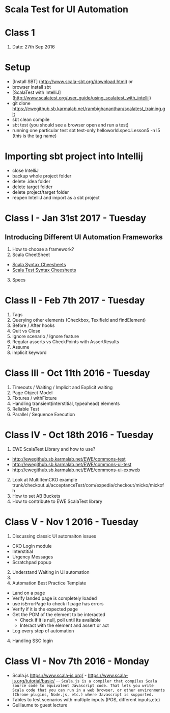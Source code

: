# Scala Test for UI Automation

# Class 1
1. Date: 27th Sep 2016

# Setup

 - [Install SBT] (http://www.scala-sbt.org/download.html) or
 - browser install sbt
 - [ScalaTest with IntelliJ] (http://www.scalatest.org/user_guide/using_scalatest_with_intellij)
 - git clone https://ewegithub.sb.karmalab.net/rambighananthan/scalatest_training.git
 - sbt clean compile
 - sbt test (you should see a browser open and run a test)
 - running one particular test sbt test-only helloworld.spec.Lesson5 -n l5 (this is the tag name)

# Importing sbt project into Intellij
- close IntelliJ
- backup whole project folder
- delete .idea folder
- delete target folder
- delete project/target folder
- reopen IntelliJ and import as a sbt project

# Class I - Jan 31st 2017 - Tuesday
## Introducing Different UI Automation Frameworks
1. How to choose a framework?
2. Scala CheetSheet
* [Scala Syntax Cheesheets](http://docs.scala-lang.org/cheatsheets/)
* [Scala Test Syntax Cheesheets](http://www.scalatest.org/at_a_glance/FlatSpec)
3. Specs

# Class II - Feb 7th 2017 - Tuesday
1. Tags
2. Querying other elements (Checkbox, Texifield and findElement)
3. Before / After hooks
4. Quit vs Close
5. Ignore scenario / Ignore feature
6. Regular asserts vs CheckPoints with AssertResults
7. Assume
8. implicit keyword

# Class III - Oct 11th 2016 - Tuesday
1. Timeouts / Waiting / Implicit and Explicit waiting
2. Page Object Model
3. Fixtures / withFixture
4. Handling transient(interstitial, typeahead) elements
5. Reliable Test 
6. Parallel / Sequence Execution
 
# Class IV - Oct 18th 2016 - Tuesday
1. EWE ScalaTest Library and how to use?
  - http://ewegithub.sb.karmalab.net/EWE/commons-test
  - http://ewegithub.sb.karmalab.net/EWE/commons-ui-test
  - http://ewegithub.sb.karmalab.net/EWE/commons-ui-expweb
2. Look at MultiItemCKO example trunk/checkout.ui/acceptanceTest/com/expedia/checkout/micko/mickofh
3. How to set AB Buckets
2. How to contribute to EWE ScalaTest library
  

# Class V - Nov 1 2016 - Tuesday
1. Discussing classic UI automaiton issues
  - CKO Login module
  - Interstitial
  - Urgency Messages
  - Scratchpad popup
2. Understand Waiting in UI automation
3. 
3. Automation Best Practice Template
  - Land on a page
  - Verify landed page is completely loaded
  - use isErrorPage to check if page has errors 
  - Verify if it is the expected page
  - Get the POM of the element to be interacted
    - Check if it is null, poll until its available
    - Interact with the element and assert or act
  - Log every step of automation 
4. Handling SSO login

# Class VI - Nov 7th 2016 - Monday
  - Scala.js https://www.scala-js.org/ - https://www.scala-js.org/tutorial/basic/
  -- `Scala.js is a compiler that compiles Scala source code to equivalent Javascript code. That lets you write Scala code that you can run in a web browser, or other environments (Chrome plugins, Node.js, etc.) where Javascript is supported.`
  - Tables to test scenarios with multiple inputs (POS, different inputs,etc)
  - Guillaume to guest lecture
